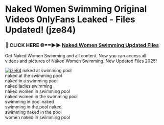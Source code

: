 # Naked Women Swimming Original Videos 0nlyFans Leaked - Files Updated! (jze84)

<h3>🔴 CLICK HERE 🌐==►► <a href="https://tinyurl.com/up5wt9bj" rel="nofollow">Naked Women Swimming Updated Files</a></h3>

Get Naked Women Swimming and all content. Now you can access all videos and pictures of Naked Women Swimming. New Updated Files 2025!

[![jze84](https://i.imgur.com/ABiUzMV.gif)](https://tinyurl.com/up5wt9bj)
naked at swimming pool<br>
naked at the swimming pool<br>
naked in a swimming pool<br>
naked ladies swimming<br>
naked women in swimming pool<br>
naked women in the swimming pool<br>
swimming in pool naked<br>
swimming in the pool naked<br>
swimming naked in the pool<br>
women naked in swimming pool